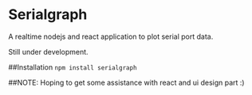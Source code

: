 # Serialgraph
A realtime nodejs and react application to plot serial port data.

Still under development.

##Installation
```npm install serialgraph```

##NOTE: Hoping to get some assistance with react and ui design part :)
